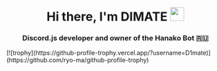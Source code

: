 <h1 align="center">Hi there, I'm DIMATE</a> 
<img src="https://github.com/blackcater/blackcater/raw/main/images/Hi.gif" height="32"/></h1>
<h3 align="center">Discord.js developer and owner of the Hanako Bot 🇷🇺</h3>
[![trophy](https://github-profile-trophy.vercel.app/?username=D1mate)](https://github.com/ryo-ma/github-profile-trophy)

